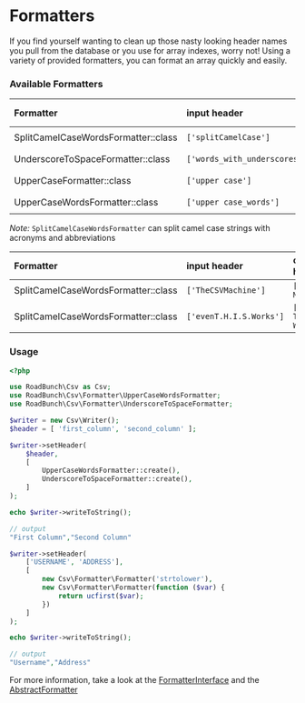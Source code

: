 # Formatters
If you find yourself wanting to clean up those nasty looking header names you pull from the database or you use for array indexes, worry not! 
Using a variety of provided formatters, you can format an array quickly and easily.

### Available Formatters
 Formatter | input header | output header
:-----------|:----------|:-------
SplitCamelCaseWordsFormatter::class | `['splitCamelCase']` | `['split Camel Case']` 
UnderscoreToSpaceFormatter::class | `['words_with_underscores']` | `['words with underscores']` 
UpperCaseFormatter::class | `['upper case']` | `['UPPER CASE']` 
UpperCaseWordsFormatter::class | `['upper case_words']` | `['Upper Case_Words']` 

_Note:_ `SplitCamelCaseWordsFormatter` can split camel case strings with acronyms and abbreviations

 Formatter | input header | output header  
:-----------|:----------|:-------
SplitCamelCaseWordsFormatter::class | `['TheCSVMachine']` | `['The CSV Machine']`
SplitCamelCaseWordsFormatter::class | `['evenT.H.I.S.Works']` | `['even T.H.I.S. Works']`

### Usage
```php
<?php

use RoadBunch\Csv as Csv;
use RoadBunch\Csv\Formatter\UpperCaseWordsFormatter;
use RoadBunch\Csv\Formatter\UnderscoreToSpaceFormatter;

$writer = new Csv\Writer();
$header = [ 'first_column', 'second_column' ];

$writer->setHeader(
    $header, 
    [
        UpperCaseWordsFormatter::create(), 
        UnderscoreToSpaceFormatter::create(),       
    ]
);

echo $writer->writeToString();

// output
"First Column","Second Column"

$writer->setHeader(
    ['USERNAME', 'ADDRESS'],
    [
        new Csv\Formatter\Formatter('strtolower'),
        new Csv\Formatter\Formatter(function ($var) {
            return ucfirst($var);
        })
    ]
);

echo $writer->writeToString();

// output
"Username","Address"
```

For more information, take a look at the [FormatterInterface](../src/Csv/Formatter/FormatterInterface.php) and the [AbstractFormatter](../src/Csv/Formatter/Formatter.php)
